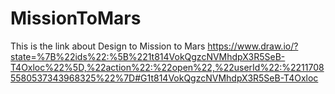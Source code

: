 # MissionToMars

This is the link about Design to Mission to Mars
https://www.draw.io/?state=%7B%22ids%22:%5B%221t814VokQgzcNVMhdpX3R5SeB-T4Oxloc%22%5D,%22action%22:%22open%22,%22userId%22:%22117085580537343968325%22%7D#G1t814VokQgzcNVMhdpX3R5SeB-T4Oxloc
